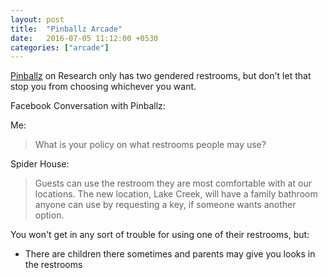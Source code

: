 ```yaml
---
layout: post
title:  "Pinballz Arcade"
date:   2016-07-05 11:12:00 +0530
categories: ["arcade"]
---
```


[Pinballz](https://www.facebook.com/PinballzArcade/) on Research only has two gendered restrooms, but don't let that stop you from choosing whichever you want.

Facebook Conversation with Pinballz:

Me:

> What is your policy on what restrooms people may use?

Spider House:

> Guests can use the restroom they are most comfortable with at our locations. The new location, Lake Creek, will have a family bathroom anyone can use by requesting a key, if someone wants another option.

You won't get in any sort of trouble for using one of their restrooms, but: 

* There are children there sometimes and parents may give you looks in the restrooms